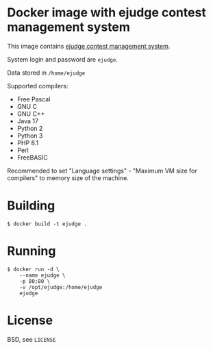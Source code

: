 Docker image with ejudge contest management system
==================================================

This image contains [ejudge contest management system](https://ejudge.ru).

System login and password are `ejudge`.

Data stored in `/home/ejudge`

Supported compilers:

* Free Pascal
* GNU C
* GNU C++
* Java 17
* Python 2
* Python 3
* PHP 8.1
* Perl
* FreeBASIC

Recommended to set "Language settings" - "Maximum VM size for compilers" to memory size of the machine.

Building
========

    $ docker build -t ejudge .
    
Running
=======

    $ docker run -d \
        --name ejudge \
        -p 80:80 \
        -v /opt/ejudge:/home/ejudge
        ejudge

License
=======

BSD, see `LICENSE`
